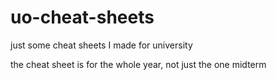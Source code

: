 # uo-cheat-sheets
just some cheat sheets I made for university

the cheat sheet is for the whole year, not just the one midterm
